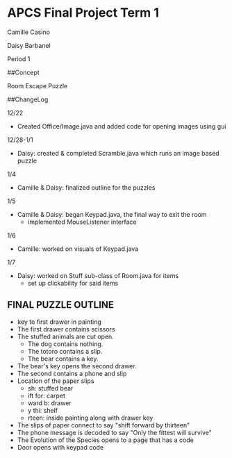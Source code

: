 APCS Final Project Term 1
===

Camille Casino

Daisy Barbanel

Period 1

##Concept

Room Escape Puzzle

##ChangeLog

12/22
- Created Office/Image.java and added code for opening images using gui

12/28-1/1
- Daisy: created & completed Scramble.java which runs an image based puzzle

1/4
- Camille & Daisy: finalized outline for the puzzles

1/5
- Camille & Daisy: began Keypad.java, the final way to exit the room
  - implemented MouseListener interface

1/6
- Camille: worked on visuals of Keypad.java


1/7
- Daisy: worked on Stuff sub-class of Room.java for items
  - set up clickability for said items


## FINAL PUZZLE OUTLINE

- key to first drawer in painting
- The first drawer contains scissors
- The stuffed animals are cut open.
  - The dog contains nothing.
  - The totoro contains a slip.
  - The bear contains a key.
- The bear's key opens the second drawer.
- The second contains a phone and slip
- Location of the paper slips
  - sh: stuffed bear
  - ift for: carpet
  - ward b: drawer
  - y thi: shelf
  - rteen: inside painting along with drawer key
- The slips of paper connect to say "shift forward by thirteen"
- The phone message is decoded to say "Only the fittest will survive"
- The Evolution of the Species opens to a page that has a code
- Door opens with keypad code
